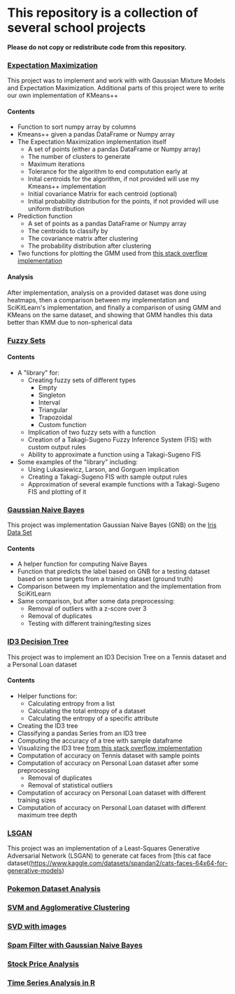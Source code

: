 # This repository is a collection of several school projects
**Please do not copy or redistribute code from this repository.**

### [Expectation Maximization](https://github.com/Squeemos/SchoolProjects/tree/main/ExpectationMaximization)
This project was to implement and work with with Gaussian Mixture Models and Expectation Maximization. Additional parts of this project were to write our own implementation of KMeans++

#### Contents
- Function to sort numpy array by columns
- Kmeans++ given a pandas DataFrame or Numpy array
- The Expectation Maximization implementation itself
    - A set of points (either a pandas DataFrame or Numpy array)
    - The number of clusters to generate
    - Maximum iterations
    - Tolerance for the algorithm to end computation early at
    - Inital centroids for the algorithm, if not provided will use my Kmeans++ implementation
    - Initial covariance Matrix for each centroid (optional)
    - Initial probability distribution for the points, if not provided will use uniform distribution
- Prediction function
    - A set of points as a pandas DataFrame or Numpy array
    - The centroids to classify by
    - The covariance matrix after clustering
    - The probability distribution after clustering
- Two functions for plotting the GMM used from [this stack overflow implementation](https://stackoverflow.com/questions/26999145/matplotlib-making-2d-gaussian-contours-with-transparent-outermost-layer)

#### Analysis
After implementation, analysis on a provided dataset was done using heatmaps, then a comparison between my implementation and SciKitLearn's implementation, and finally a comparison of using GMM and KMeans on the same dataset, and showing that GMM handles this data better than KMM due to non-spherical data

### [Fuzzy Sets](https://github.com/Squeemos/SchoolProjects/tree/main/FuzzySets)
#### Contents
- A "library" for:
    - Creating fuzzy sets of different types
        - Empty
        - Singleton
        - Interval
        - Triangular
        - Trapozoidal
        - Custom function
    - Implication of two fuzzy sets with a function
    - Creation of a Takagi-Sugeno Fuzzy Inference System (FIS) with custom output rules
    - Ability to approximate a function using a Takagi-Sugeno FIS
- Some examples of the "library" including:
    - Using Lukasiewicz, Larson, and Gorguen implication
    - Creating a Takagi-Sugeno FIS with sample output rules
    - Approximation of several example functions with a Takagi-Sugeno FIS and plotting of it

### [Gaussian Naive Bayes](https://github.com/Squeemos/SchoolProjects/tree/main/GaussianNaiveBayes)
This project was implementation Gaussian Naive Bayes (GNB) on the [Iris Data Set](https://archive.ics.uci.edu/ml/datasets/iris)

#### Contents
- A helper function for computing Naive Bayes
- Function that predicts the label based on GNB for a testing dataset based on some targets from a training dataset (ground truth)
- Comparison between my implementation and the implementation from SciKitLearn
- Same comparison, but after some data preprocessing:
    - Removal of outliers with a z-score over 3
    - Removal of duplicates
    - Testing with different training/testing sizes

### [ID3 Decision Tree](https://github.com/Squeemos/SchoolProjects/tree/main/ID3DecisionTree)
This project was to implement an ID3 Decision Tree on a Tennis dataset and a Personal Loan dataset

#### Contents
- Helper functions for:
    - Calculating entropy from a list
    - Calculating the total entropy of a dataset
    - Calculating the entropy of a specific attribute
- Creating the ID3 tree
- Classifying a pandas Series from an ID3 tree
- Computing the accuracy of a tree with sample dataframe
- Visualizing the ID3 tree [from this stack overflow implementation](https://stackoverflow.com/questions/13688410/dictionary-object-to-decision-tree-in-pydot)
- Computation of accuracy on Tennis dataset with sample points
- Computation of accuracy on Personal Loan dataset after some preprocessing
    - Removal of duplicates
    - Removal of statistical outliers
- Computation of accuracy on Personal Loan dataset with different training sizes
- Computation of accuracy on Personal Loan dataset with different maximum tree depth

### [LSGAN](https://github.com/Squeemos/SchoolProjects/tree/main/LSGAN)
This project was an implementation of a Least-Squares Generative Adversarial Network (LSGAN) to generate cat faces from [this cat face dataset(https://www.kaggle.com/datasets/spandan2/cats-faces-64x64-for-generative-models)

### [Pokemon Dataset Analysis](https://github.com/Squeemos/SchoolProjects/tree/main/PokemonDataAnalysis)

### [SVM and Agglomerative Clustering](https://github.com/Squeemos/SchoolProjects/tree/main/SVMandAgglomerativeClustering)

### [SVD with images](https://github.com/Squeemos/SchoolProjects/tree/main/SingularValueDecomposition)

### [Spam Filter with Gaussian Naive Bayes](https://github.com/Squeemos/SchoolProjects/tree/main/SpamFilter)

### [Stock Price Analysis](https://github.com/Squeemos/SchoolProjects/tree/main/StockPriceAnalysis)

### [Time Series Analysis in R](https://github.com/Squeemos/SchoolProjects/tree/main/TimeSeriesAnalysis)
